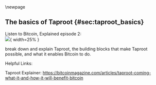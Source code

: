 \newpage
## The basics of Taproot {#sec:taproot_basics}

Listen to Bitcoin, Explained episode 2:\
![](qr/02.png){ width=25% }

break down and explain Taproot, the building blocks that make Taproot possible, and what it enables Bitcoin to do.

Helpful Links:

Taproot Explainer: <https://bitcoinmagazine.com/articles/taproot-coming-what-it-and-how-it-will-benefit-bitcoin>
